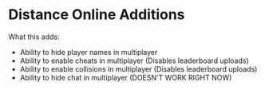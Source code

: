 # Distance Online Additions

What this adds:

- Ability to hide player names in multiplayer
- Ability to enable cheats in multiplayer (Disables leaderboard uploads)
- Ability to enable collisions in multiplayer (Disables leaderboard uploads)
- Ability to hide chat in multiplayer (DOESN'T WORK RIGHT NOW)
